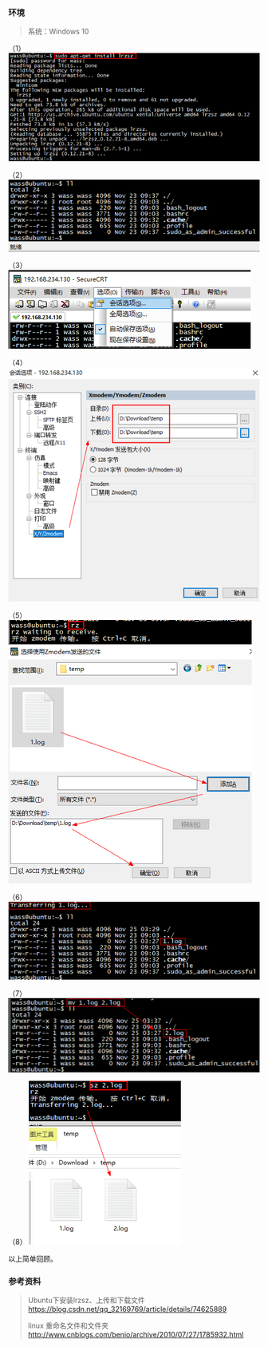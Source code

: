 ### 环境
> 系统：Windows 10

（1）
 ![pic](.\pic\1.png)

（2）
 ![pic](.\pic\2.png)

（3）
 ![pic](.\pic\3.png)

（4）
 ![pic](.\pic\4.png)

（5）
 ![pic](.\pic\5.png)

（6）
 ![pic](.\pic\6.png)

（7）
 ![pic](.\pic\7.png)

（8）
 ![pic](.\pic\8.png)



以上简单回顾。

### 参考资料
> Ubuntu下安装lrzsz、上传和下载文件
> https://blog.csdn.net/qq_32169769/article/details/74625889
>
> linux 重命名文件和文件夹
> http://www.cnblogs.com/benio/archive/2010/07/27/1785932.html